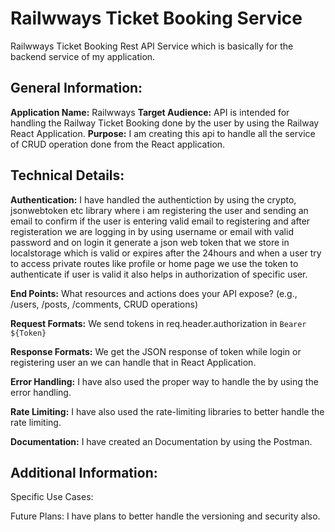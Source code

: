 # Railwways Ticket Booking Service
Railwways Ticket Booking Rest API Service which is basically for the backend service of my application.

## General Information:

**Application Name:** Railwways
**Target Audience:** API is intended for handling the Railway Ticket Booking done by the user by using the Railway React Application.
**Purpose:** I am creating this api to handle all the service of CRUD operation done from the React application.

## Technical Details:

**Authentication:** I have handled the authentiction by using the crypto, jsonwebtoken etc library where i am registering the user and sending an email to confirm if the user is entering valid email to registering and after registeration we are logging in by using username or email with valid password and on login it generate a json web token that we store in localstorage which is valid or expires after the 24hours and when a user try to access private routes like profile or home page we use the token to authenticate if user is valid it also helps in authorization of specific user.

**End Points:** What resources and actions does your API expose? (e.g., /users, /posts, /comments, CRUD operations)

**Request Formats:** We send tokens in req.header.authorization in `Bearer ${Token}`

**Response Formats:** We get the JSON response of token while login or registering user an we can handle that in React Application.

**Error Handling:** I have also used the proper way to handle the by using the error handling.

**Rate Limiting:** I have also used the rate-limiting libraries to better handle the rate limiting.

**Documentation:** I have created an Documentation by using the Postman.

## Additional Information:

Specific Use Cases: 

Future Plans: I have plans to better handle the versioning and security also.

